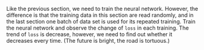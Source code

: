 ﻿Like the previous section, we need to train the neural network. However, the difference is that the training data in this section are read randomly, and in the last section one batch of data set is used for its repeated training. Train the neural network and observe the change of `loss` in each training. The trend of `loss` is decrease, however, we need to find out whether it decreases every time. (The future is bright, the road is tortuous.)
